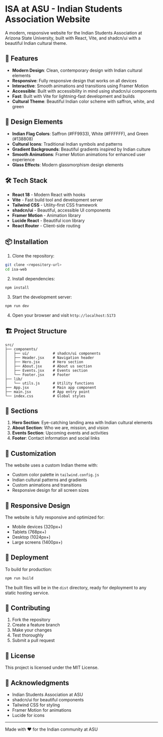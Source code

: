 # ISA at ASU - Indian Students Association Website

A modern, responsive website for the Indian Students Association at Arizona State University, built with React, Vite, and shadcn/ui with a beautiful Indian cultural theme.

## 🚀 Features

- **Modern Design**: Clean, contemporary design with Indian cultural elements
- **Responsive**: Fully responsive design that works on all devices
- **Interactive**: Smooth animations and transitions using Framer Motion
- **Accessible**: Built with accessibility in mind using shadcn/ui components
- **Fast**: Built with Vite for lightning-fast development and builds
- **Cultural Theme**: Beautiful Indian color scheme with saffron, white, and green

## 🎨 Design Elements

- **Indian Flag Colors**: Saffron (#FF9933), White (#FFFFFF), and Green (#138808)
- **Cultural Icons**: Traditional Indian symbols and patterns
- **Gradient Backgrounds**: Beautiful gradients inspired by Indian culture
- **Smooth Animations**: Framer Motion animations for enhanced user experience
- **Glass Effects**: Modern glassmorphism design elements

## 🛠️ Tech Stack

- **React 18** - Modern React with hooks
- **Vite** - Fast build tool and development server
- **Tailwind CSS** - Utility-first CSS framework
- **shadcn/ui** - Beautiful, accessible UI components
- **Framer Motion** - Animation library
- **Lucide React** - Beautiful icon library
- **React Router** - Client-side routing

## 📦 Installation

1. Clone the repository:

```bash
git clone <repository-url>
cd isa-web
```

2. Install dependencies:

```bash
npm install
```

3. Start the development server:

```bash
npm run dev
```

4. Open your browser and visit `http://localhost:5173`

## 🏗️ Project Structure

```
src/
├── components/
│   ├── ui/           # shadcn/ui components
│   ├── Header.jsx    # Navigation header
│   ├── Hero.jsx      # Hero section
│   ├── About.jsx     # About us section
│   ├── Events.jsx    # Events section
│   └── Footer.jsx    # Footer
├── lib/
│   └── utils.js      # Utility functions
├── App.jsx           # Main app component
├── main.jsx          # App entry point
└── index.css         # Global styles
```

## 🎯 Sections

1. **Hero Section**: Eye-catching landing area with Indian cultural elements
2. **About Section**: Who we are, mission, and vision
3. **Events Section**: Upcoming events and activities
4. **Footer**: Contact information and social links

## 🎨 Customization

The website uses a custom Indian theme with:

- Custom color palette in `tailwind.config.js`
- Indian cultural patterns and gradients
- Custom animations and transitions
- Responsive design for all screen sizes

## 📱 Responsive Design

The website is fully responsive and optimized for:

- Mobile devices (320px+)
- Tablets (768px+)
- Desktop (1024px+)
- Large screens (1400px+)

## 🚀 Deployment

To build for production:

```bash
npm run build
```

The built files will be in the `dist` directory, ready for deployment to any static hosting service.

## 🤝 Contributing

1. Fork the repository
2. Create a feature branch
3. Make your changes
4. Test thoroughly
5. Submit a pull request

## 📄 License

This project is licensed under the MIT License.

## 🙏 Acknowledgments

- Indian Students Association at ASU
- shadcn/ui for beautiful components
- Tailwind CSS for styling
- Framer Motion for animations
- Lucide for icons

---

Made with ❤️ for the Indian community at ASU
